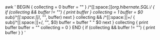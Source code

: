 awk '
BEGIN {
    collecting = 0
    buffer = ""
}
/^[[:space:]]*org.hibernate.SQL:/ {
    if (collecting && buffer != "") {
        print buffer
    }
    collecting = 1
    buffer = $0
    sub(/^[[:space:]]*/, "", buffer)
    next
}
collecting && /^[[:space:]]+/ {
    sub(/^[[:space:]]+/, "", $0)
    buffer = buffer " " $0
    next
}
collecting {
    print buffer
    buffer = ""
    collecting = 0
}
END {
    if (collecting && buffer != "") {
        print buffer
    }
}
'
